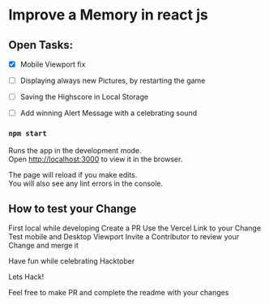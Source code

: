 # Improve a Memory in react js

## Open Tasks:

- [x] Mobile Viewport fix
- [ ] Displaying always new Pictures, by restarting the game
- [ ] Saving the Highscore in Local Storage
- [ ] Add winning Alert Message with a celebrating sound


### `npm start`

Runs the app in the development mode.\
Open [http://localhost:3000](http://localhost:3000) to view it in the browser.

The page will reload if you make edits.\
You will also see any lint errors in the console.


## How to test your Change

First local while developing
Create a PR
Use the Vercel Link to your Change 
Test mobile and Desktop Viewport
Invite a Contributor to review your Change and merge it

Have fun while celebrating Hacktober
 
Lets Hack!


Feel free to make PR and complete the readme with your changes
